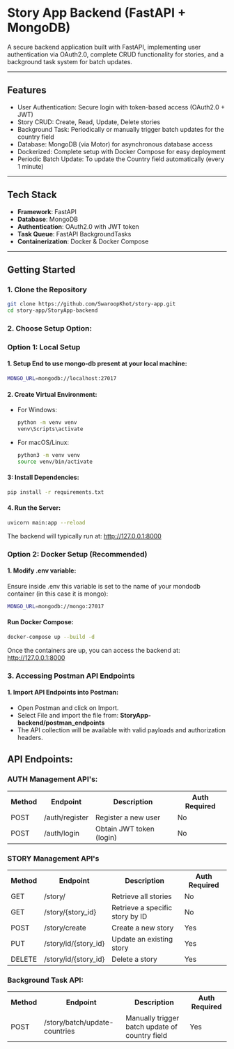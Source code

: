# Story App Backend (FastAPI + MongoDB)

A secure backend application built with FastAPI, implementing user authentication via OAuth2.0, complete CRUD functionality for stories, and a background task system for batch updates.

---

## Features

- User Authentication: Secure login with token-based access (OAuth2.0 + JWT)
- Story CRUD: Create, Read, Update, Delete stories
- Background Task: Periodically or manually trigger batch updates for the country field
- Database: MongoDB (via Motor) for asynchronous database access
- Dockerized: Complete setup with Docker Compose for easy deployment
- Periodic Batch Update: To update the Country field automatically (every 1 minute)

---

## Tech Stack

- **Framework**: FastAPI
- **Database**: MongoDB
- **Authentication**: OAuth2.0 with JWT token
- **Task Queue**: FastAPI BackgroundTasks
- **Containerization**: Docker & Docker Compose

---

## Getting Started

### 1. Clone the Repository

```bash
git clone https://github.com/SwaroopKhot/story-app.git
cd story-app/StoryApp-backend
```

### 2. Choose Setup Option:

### Option 1: Local Setup

#### 1. Setup End to use mongo-db present at your local machine:
```bash
MONGO_URL=mongodb://localhost:27017
```

#### 2. Create Virtual Environment:

- For Windows:
    ```bash
    python -m venv venv
    venv\Scripts\activate
    ```

- For macOS/Linux:
    ```bash
    python3 -m venv venv
    source venv/bin/activate
    ```

#### 3: Install Dependencies:
```bash
pip install -r requirements.txt
```

#### 4. Run the Server:
```bash
uvicorn main:app --reload
```

The backend will typically run at: http://127.0.0.1:8000

### Option 2: Docker Setup (Recommended)

#### 1. Modify .env variable:
Ensure inside .env this variable is set to the name of your mondodb container (in this case it is mongo):
```bash
MONGO_URL=mongodb://mongo:27017
```

#### Run Docker Compose:
```bash
docker-compose up --build -d
```
Once the containers are up, you can access the backend at: http://127.0.0.1:8000

### 3. Accessing Postman API Endpoints

#### 1. Import API Endpoints into Postman:

- Open Postman and click on Import.
- Select File and import the file from: <b>StoryApp-backend/postman_endpoints</b>
- The API collection will be available with valid payloads and authorization headers.


## API Endpoints:

### AUTH Management API's:
<table>
    <tr>
        <th>Method</th>
        <th>Endpoint</th>
        <th>Description</th>
        <th>Auth Required</th>
    </tr>
    <tr>
        <td>POST</td>
        <td>/auth/register</td>
        <td>Register a new user</td>
        <td>No</td>
    </tr>
    <tr>
        <td>POST</td>
        <td>/auth/login</td>
        <td>Obtain JWT token (login)</td>
        <td>No</td>
    </tr>
</table>


### STORY Management API's
<table> 
    <tr> 
        <th>Method</th> 
        <th>Endpoint</th> 
        <th>Description</th> 
        <th>Auth Required</th> 
    </tr> 
    <tr> 
        <td>GET</td> 
        <td>/story/</td> 
        <td>Retrieve all stories</td> 
        <td>No</td> 
    </tr> 
    <tr> 
        <td>GET</td> 
        <td>/story/{story_id}</td> 
        <td>Retrieve a specific story by ID</td> 
        <td>No</td> 
    </tr> 
    <tr> 
        <td>POST</td> 
        <td>/story/create</td> 
        <td>Create a new story</td>
        <td>Yes</td> 
    </tr> 
    <tr> 
        <td>PUT</td> 
        <td>/story/id/{story_id}</td> 
        <td>Update an existing story</td> 
        <td>Yes</td> 
    </tr> 
    <tr> 
        <td>DELETE</td> 
        <td>/story/id/{story_id}</td> 
        <td>Delete a story</td> 
        <td>Yes</td> 
    </tr> 
</table>


### Background Task API:
<table> 
    <tr> 
        <th>Method</th> 
        <th>Endpoint</th> 
        <th>Description</th> 
        <th>Auth Required</th> 
    </tr> 
    <tr> 
        <td>POST</td> 
        <td>/story/batch/update-countries</td> 
        <td>Manually trigger batch update of country field</td> 
        <td>Yes</td> 
    </tr> 
</table>